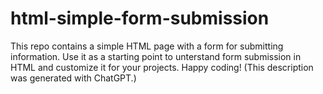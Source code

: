 # html-simple-form-submission
This repo contains a simple HTML page with a form for submitting information. Use it as a starting point to unterstand form submission in HTML and customize it for your projects. Happy coding! (This description was generated with ChatGPT.)

